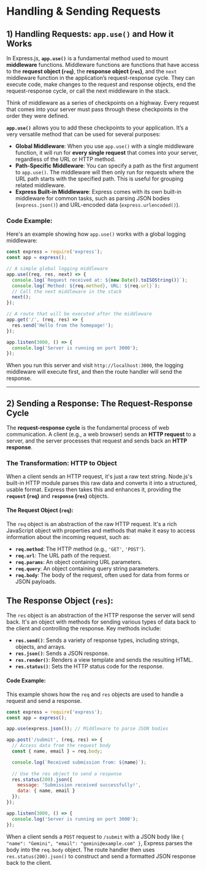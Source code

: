 # Handling & Sending Requests
## 1\) Handling Requests: `app.use()` and How it Works

In Express.js, **`app.use()`** is a fundamental method used to mount **middleware** functions. Middleware functions are functions that have access to the **request object (`req`)**, the **response object (`res`)**, and the `next` middleware function in the application’s request-response cycle. They can execute code, make changes to the request and response objects, end the request-response cycle, or call the next middleware in the stack.

Think of middleware as a series of checkpoints on a highway. Every request that comes into your server must pass through these checkpoints in the order they were defined.

**`app.use()`** allows you to add these checkpoints to your application. It’s a very versatile method that can be used for several purposes:

  * **Global Middleware**: When you use `app.use()` with a single middleware function, it will run for **every single request** that comes into your server, regardless of the URL or HTTP method.
  * **Path-Specific Middleware**: You can specify a path as the first argument to `app.use()`. The middleware will then only run for requests where the URL path starts with the specified path. This is useful for grouping related middleware.
  * **Express Built-in Middleware**: Express comes with its own built-in middleware for common tasks, such as parsing JSON bodies (`express.json()`) and URL-encoded data (`express.urlencoded()`).

### Code Example:

Here's an example showing how `app.use()` works with a global logging middleware:

```javascript
const express = require('express');
const app = express();

// A simple global logging middleware
app.use((req, res, next) => {
  console.log(`Request received at: ${new Date().toISOString()}`);
  console.log(`Method: ${req.method}, URL: ${req.url}`);
  // Call the next middleware in the stack
  next();
});

// A route that will be executed after the middleware
app.get('/', (req, res) => {
  res.send('Hello from the homepage!');
});

app.listen(3000, () => {
  console.log('Server is running on port 3000');
});
```

When you run this server and visit `http://localhost:3000`, the logging middleware will execute first, and then the route handler will send the response.

-----

## 2\) Sending a Response: The Request-Response Cycle

The **request-response cycle** is the fundamental process of web communication. A client (e.g., a web browser) sends an **HTTP request** to a server, and the server processes that request and sends back an **HTTP response**.

### The Transformation: HTTP to Object

When a client sends an HTTP request, it's just a raw text string. Node.js's built-in HTTP module parses this raw data and converts it into a structured, usable format. Express then takes this and enhances it, providing the **`request` (`req`)** and **`response` (`res`)** objects.

#### The Request Object (`req`):

The `req` object is an abstraction of the raw HTTP request. It's a rich JavaScript object with properties and methods that make it easy to access information about the incoming request, such as:

  * **`req.method`**: The HTTP method (e.g., `'GET'`, `'POST'`).
  * **`req.url`**: The URL path of the request.
  * **`req.params`**: An object containing URL parameters.
  * **`req.query`**: An object containing query string parameters.
  * **`req.body`**: The body of the request, often used for data from forms or JSON payloads.

## The Response Object (`res`):

The `res` object is an abstraction of the HTTP response the server will send back. It's an object with methods for sending various types of data back to the client and controlling the response. Key methods include:

  * **`res.send()`**: Sends a variety of response types, including strings, objects, and arrays.
  * **`res.json()`**: Sends a JSON response.
  * **`res.render()`**: Renders a view template and sends the resulting HTML.
  * **`res.status()`**: Sets the HTTP status code for the response.

#### Code Example:

This example shows how the `req` and `res` objects are used to handle a request and send a response.

```javascript
const express = require('express');
const app = express();

app.use(express.json()); // Middleware to parse JSON bodies

app.post('/submit', (req, res) => {
  // Access data from the request body
  const { name, email } = req.body;

  console.log(`Received submission from: ${name}`);
  
  // Use the res object to send a response
  res.status(200).json({
    message: 'Submission received successfully!',
    data: { name, email }
  });
});

app.listen(3000, () => {
  console.log('Server is running on port 3000');
});
```

When a client sends a `POST` request to `/submit` with a JSON body like `{ "name": "Gemini", "email": "gemini@example.com" }`, Express parses the body into the `req.body` object. The route handler then uses `res.status(200).json()` to construct and send a formatted JSON response back to the client.